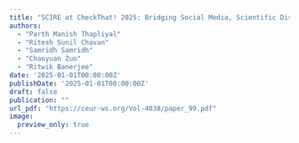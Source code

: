 ```yaml
---
title: "SCIRE at CheckThat! 2025: Bridging Social Media, Scientific Discourse, and Scientific Literature"
authors:
  - "Parth Manish Thapliyal"
  - "Ritesh Sunil Chavan"
  - "Samridh Samridh"
  - "Chaoyuan Zuo"
  - "Ritwik Banerjee"
date: '2025-01-01T00:00:00Z'
publishDate: '2025-01-01T00:00:00Z'
draft: false
publication: ""
url_pdf: "https://ceur-ws.org/Vol-4038/paper_99.pdf"
image:
  preview_only: true
---
```

